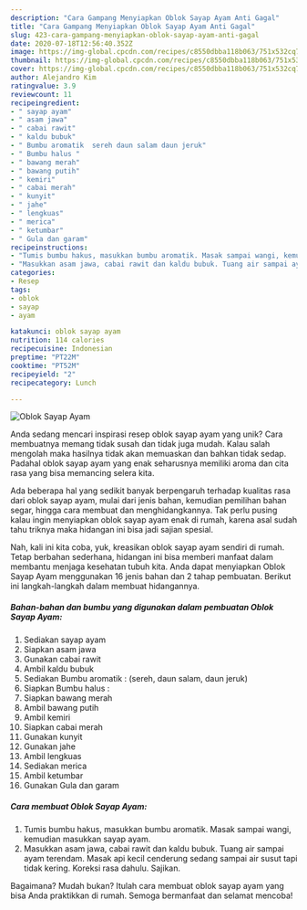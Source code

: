 ```yaml
---
description: "Cara Gampang Menyiapkan Oblok Sayap Ayam Anti Gagal"
title: "Cara Gampang Menyiapkan Oblok Sayap Ayam Anti Gagal"
slug: 423-cara-gampang-menyiapkan-oblok-sayap-ayam-anti-gagal
date: 2020-07-18T12:56:40.352Z
image: https://img-global.cpcdn.com/recipes/c8550dbba118b063/751x532cq70/oblok-sayap-ayam-foto-resep-utama.jpg
thumbnail: https://img-global.cpcdn.com/recipes/c8550dbba118b063/751x532cq70/oblok-sayap-ayam-foto-resep-utama.jpg
cover: https://img-global.cpcdn.com/recipes/c8550dbba118b063/751x532cq70/oblok-sayap-ayam-foto-resep-utama.jpg
author: Alejandro Kim
ratingvalue: 3.9
reviewcount: 11
recipeingredient:
- " sayap ayam"
- " asam jawa"
- " cabai rawit"
- " kaldu bubuk"
- " Bumbu aromatik  sereh daun salam daun jeruk"
- " Bumbu halus "
- " bawang merah"
- " bawang putih"
- " kemiri"
- " cabai merah"
- " kunyit"
- " jahe"
- " lengkuas"
- " merica"
- " ketumbar"
- " Gula dan garam"
recipeinstructions:
- "Tumis bumbu hakus, masukkan bumbu aromatik. Masak sampai wangi, kemudian masukkan sayap ayam."
- "Masukkan asam jawa, cabai rawit dan kaldu bubuk. Tuang air sampai ayam terendam. Masak api kecil cenderung sedang sampai air susut tapi tidak kering. Koreksi rasa dahulu. Sajikan."
categories:
- Resep
tags:
- oblok
- sayap
- ayam

katakunci: oblok sayap ayam 
nutrition: 114 calories
recipecuisine: Indonesian
preptime: "PT22M"
cooktime: "PT52M"
recipeyield: "2"
recipecategory: Lunch

---
```



![Oblok Sayap Ayam](https://img-global.cpcdn.com/recipes/c8550dbba118b063/751x532cq70/oblok-sayap-ayam-foto-resep-utama.jpg)

Anda sedang mencari inspirasi resep oblok sayap ayam yang unik? Cara membuatnya memang tidak susah dan tidak juga mudah. Kalau salah mengolah maka hasilnya tidak akan memuaskan dan bahkan tidak sedap. Padahal oblok sayap ayam yang enak seharusnya memiliki aroma dan cita rasa yang bisa memancing selera kita.

Ada beberapa hal yang sedikit banyak berpengaruh terhadap kualitas rasa dari oblok sayap ayam, mulai dari jenis bahan, kemudian pemilihan bahan segar, hingga cara membuat dan menghidangkannya. Tak perlu pusing kalau ingin menyiapkan oblok sayap ayam enak di rumah, karena asal sudah tahu triknya maka hidangan ini bisa jadi sajian spesial.




Nah, kali ini kita coba, yuk, kreasikan oblok sayap ayam sendiri di rumah. Tetap berbahan sederhana, hidangan ini bisa memberi manfaat dalam membantu menjaga kesehatan tubuh kita. Anda dapat menyiapkan Oblok Sayap Ayam menggunakan 16 jenis bahan dan 2 tahap pembuatan. Berikut ini langkah-langkah dalam membuat hidangannya.

<!--inarticleads1-->

##### Bahan-bahan dan bumbu yang digunakan dalam pembuatan Oblok Sayap Ayam:

1. Sediakan  sayap ayam
1. Siapkan  asam jawa
1. Gunakan  cabai rawit
1. Ambil  kaldu bubuk
1. Sediakan  Bumbu aromatik : (sereh, daun salam, daun jeruk)
1. Siapkan  Bumbu halus :
1. Siapkan  bawang merah
1. Ambil  bawang putih
1. Ambil  kemiri
1. Siapkan  cabai merah
1. Gunakan  kunyit
1. Gunakan  jahe
1. Ambil  lengkuas
1. Sediakan  merica
1. Ambil  ketumbar
1. Gunakan  Gula dan garam




<!--inarticleads2-->

##### Cara membuat Oblok Sayap Ayam:

1. Tumis bumbu hakus, masukkan bumbu aromatik. Masak sampai wangi, kemudian masukkan sayap ayam.
1. Masukkan asam jawa, cabai rawit dan kaldu bubuk. Tuang air sampai ayam terendam. Masak api kecil cenderung sedang sampai air susut tapi tidak kering. Koreksi rasa dahulu. Sajikan.




Bagaimana? Mudah bukan? Itulah cara membuat oblok sayap ayam yang bisa Anda praktikkan di rumah. Semoga bermanfaat dan selamat mencoba!
